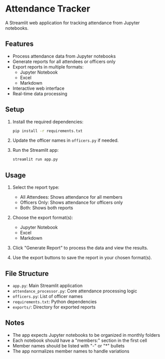 # Attendance Tracker

A Streamlit web application for tracking attendance from Jupyter notebooks.

## Features

- Process attendance data from Jupyter notebooks
- Generate reports for all attendees or officers only
- Export reports in multiple formats:
  - Jupyter Notebook
  - Excel
  - Markdown
- Interactive web interface
- Real-time data processing

## Setup

1. Install the required dependencies:
   ```bash
   pip install -r requirements.txt
   ```

2. Update the officer names in `officers.py` if needed.

3. Run the Streamlit app:
   ```bash
   streamlit run app.py
   ```

## Usage

1. Select the report type:
   - All Attendees: Shows attendance for all members
   - Officers Only: Shows attendance for officers only
   - Both: Shows both reports

2. Choose the export format(s):
   - Jupyter Notebook
   - Excel
   - Markdown

3. Click "Generate Report" to process the data and view the results.

4. Use the export buttons to save the report in your chosen format(s).

## File Structure

- `app.py`: Main Streamlit application
- `attendance_processor.py`: Core attendance processing logic
- `officers.py`: List of officer names
- `requirements.txt`: Python dependencies
- `exports/`: Directory for exported reports

## Notes

- The app expects Jupyter notebooks to be organized in monthly folders
- Each notebook should have a "members:" section in the first cell
- Member names should be listed with "-" or "*" bullets
- The app normalizes member names to handle variations 